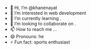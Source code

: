 - 👋 Hi, I’m @khanenayat
- 👀 I’m interested in web development 
- 🌱 I’m currently learning .
- 💞️ I’m looking to collaborate on .
- 📫 How to reach me ...
- 😄 Pronouns: he
- ⚡ Fun fact: sports enthusiast 

<!---
khanenayat/khanenayat is a ✨ special ✨ repository because its `README.md` (this file) appears on your GitHub profile.
You can click the Preview link to take a look at your changes.
--->
